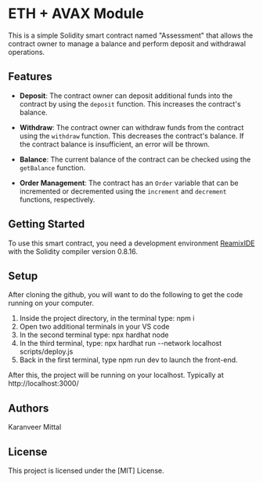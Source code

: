 # ETH + AVAX Module
This is a simple Solidity smart contract named "Assessment" that allows the contract owner to manage a balance and perform deposit and withdrawal operations.

## Features

- **Deposit**: The contract owner can deposit additional funds into the contract by using the `deposit` function. This increases the contract's balance.

- **Withdraw**: The contract owner can withdraw funds from the contract using the `withdraw` function. This decreases the contract's balance. If the contract balance is insufficient, an error will be thrown.

- **Balance**: The current balance of the contract can be checked using the `getBalance` function.

- **Order Management**: The contract has an `Order` variable that can be incremented or decremented using the `increment` and `decrement` functions, respectively.

## Getting Started
To use this smart contract, you need a development environment [ReamixIDE](https://remix.ethereum.org/) with the Solidity compiler version 0.8.16.

## Setup

After cloning the github, you will want to do the following to get the code running on your computer.

1. Inside the project directory, in the terminal type: npm i
2. Open two additional terminals in your VS code
3. In the second terminal type: npx hardhat node
4. In the third terminal, type: npx hardhat run --network localhost scripts/deploy.js
5. Back in the first terminal, type npm run dev to launch the front-end.

After this, the project will be running on your localhost. 
Typically at http://localhost:3000/


## Authors
Karanveer Mittal

## License

This project is licensed under the [MIT] License.
